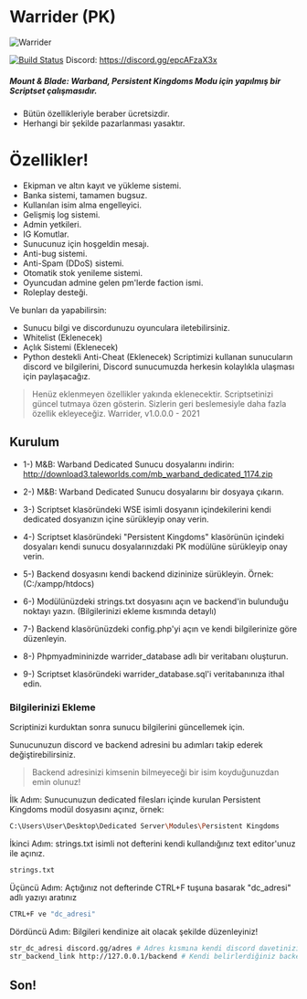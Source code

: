 # Warrider (PK)
![Warrider](https://steamcdn-a.akamaihd.net/steam/apps/48700/header.jpg?t=1589227310 "Warrider")

[![Build Status](https://travis-ci.org/joemccann/dillinger.svg?branch=master)](https://travis-ci.org/joemccann/dillinger)  Discord: https://discord.gg/epcAFzaX3x

##### Mount & Blade: Warband, Persistent Kingdoms Modu için yapılmış bir Scriptset çalışmasıdır.

  - Bütün özellikleriyle beraber ücretsizdir.
  - Herhangi bir şekilde pazarlanması yasaktır.

# Özellikler!

  - Ekipman ve altın kayıt ve yükleme sistemi.
  - Banka sistemi, tamamen bugsuz.
  - Kullanılan isim alma engelleyici.
  - Gelişmiş log sistemi.
  - Admin yetkileri.
  - IG Komutlar.
  - Sunucunuz için hoşgeldin mesajı.
  - Anti-bug sistemi.
  - Anti-Spam (DDoS) sistemi.
  - Otomatik stok yenileme sistemi.
  - Oyuncudan admine gelen pm'lerde faction ismi.
  - Roleplay desteği.


Ve bunları da yapabilirsin:
  - Sunucu bilgi ve discordunuzu oyunculara iletebilirsiniz.
  - Whitelist (Eklenecek)
  - Açlık Sistemi (Eklenecek)
  - Python destekli Anti-Cheat (Eklenecek)
Scriptimizi kullanan sunucuların discord ve bilgilerini, Discord sunucumuzda herkesin kolaylıkla ulaşması için paylaşacağız.

> Henüz eklenmeyen özellikler yakında eklenecektir.
> Scriptsetinizi güncel tutmaya özen gösterin.
> Sizlerin geri beslemesiyle daha fazla özellik ekleyeceğiz.
> Warrider, v1.0.0.0 - 2021

## Kurulum

- 1-) M&B: Warband Dedicated Sunucu dosyalarını indirin: http://download3.taleworlds.com/mb_warband_dedicated_1174.zip

- 2-) M&B: Warband Dedicated Sunucu dosyalarını bir dosyaya çıkarın.

- 3-) Scriptset klasöründeki WSE isimli dosyanın içindekilerini kendi dedicated dosyanızın içine sürükleyip onay verin.

- 4-) Scriptset klasöründeki "Persistent Kingdoms" klasörünün içindeki dosyaları kendi sunucu dosyalarınızdaki PK modülüne sürükleyip onay verin.

- 5-) Backend dosyasını kendi backend dizininize sürükleyin. 
Örnek: (C:/xampp/htdocs)
 
- 6-) Modülünüzdeki strings.txt dosyasını açın ve backend'in bulunduğu noktayı yazın. (Bilgilerinizi ekleme kısmında detaylı)

- 7-) Backend klasörünüzdeki config.php'yi açın ve kendi bilgilerinize göre düzenleyin.

- 8-) Phpmyadmininizde warrider_database adlı bir veritabanı oluşturun.

- 9-) Scriptset klasöründeki warrider_database.sql'i veritabanınıza ithal edin.


### Bilgilerinizi Ekleme

Scriptinizi kurduktan sonra sunucu bilgilerini güncellemek için.

Sunucunuzun discord ve backend adresini bu adımları takip ederek
değiştirebilirsiniz.

>Backend adresinizi kimsenin bilmeyeceği bir isim koyduğunuzdan emin olunuz!

İlk Adım:
Sunucunuzun dedicated filesları içinde kurulan Persistent Kingdoms modül dosyasını açınız, örnek:
```sh
C:\Users\User\Desktop\Dedicated Server\Modules\Persistent Kingdoms
```

İkinci Adım:
strings.txt isimli not defterini kendi kullandığınız text editor'unuz ile açınız.
```sh
strings.txt
```

Üçüncü Adım:
Açtığınız not defterinde CTRL+F tuşuna basarak "dc_adresi" adlı yazıyı aratınız
```sh
CTRL+F ve "dc_adresi"
```

Dördüncü Adım:
Bilgileri kendinize ait olacak şekilde düzenleyiniz!
```sh
str_dc_adresi discord.gg/adres # Adres kısmına kendi discord davetinizi
str_backend_link http://127.0.0.1/backend # Kendi belirlerdiğiniz backend dosya ismini
```
## Son!
